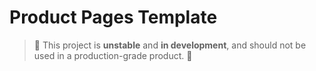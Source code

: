 # Product Pages Template

> :rotating_light: This project is **unstable** and **in development**, and should not be used in a production-grade product. :rotating_light:
